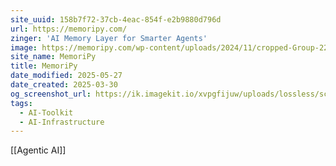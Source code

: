 ```yaml
---
site_uuid: 158b7f72-37cb-4eac-854f-e2b9880d796d
url: https://memoripy.com/
zinger: 'AI Memory Layer for Smarter Agents'
image: https://memoripy.com/wp-content/uploads/2024/11/cropped-Group-2222-1-2-180x180.png
site_name: MemoriPy
title: MemoriPy
date_modified: 2025-05-27
date_created: 2025-03-30
og_screenshot_url: https://ik.imagekit.io/xvpgfijuw/uploads/lossless/screenshots/20250527_MemoriPy_og_screenshot.jpeg
tags:
  - AI-Toolkit
  - AI-Infrastructure
---
```


[[Agentic AI]]
